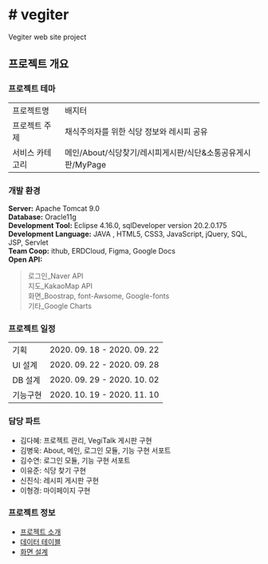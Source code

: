 <h1># vegiter</h1>
<p>Vegiter web site project</p>

<h2>프로젝트 개요</h2>
<h3>프로젝트 테마</h3>
<table>
	<tr>
		<td>프로젝트명</td>
		<td>배지터</td>
	</tr>
	<tr>
		<td>프로젝트 주제</td>
		<td>채식주의자를 위한 식당 정보와 레시피 공유</td>
	</tr>
	<tr>
		<td>서비스 카테고리</td>
		<td>메인/About/식당찾기/레시피게시판/식단&소통공유게시판/MyPage</td>
	</tr>
</table>

<h3>개발 환경</h3>
<p><strong>Server:</strong> Apache Tomcat 9.0<br />
<strong>Database:</strong> Oracle11g<br />
<strong>Development Tool:</strong> Eclipse 4.16.0, sqlDeveloper version 20.2.0.175<br />
<strong>Development Language:</strong> JAVA , HTML5, CSS3, JavaScript, jQuery, SQL, JSP, Servlet<br />
<strong>Team Coop:</strong> ithub, ERDCloud, Figma, Google Docs<br />
<strong>Open API:</strong></p>
<blockquote>
로그인_Naver API<br />
지도_KakaoMap API<br />
화면_Boostrap, font-Awsome, Google-fonts<br />
기타_Google Charts<br />
</blockquote>

<h3>프로젝트 일정</h3>
<table>
	<tr>
		<td>기획</td>
		<td>2020. 09. 18 - 2020. 09. 22</td>
	</tr>
	<tr>
		<td>UI 설계</td>
		<td>2020. 09. 22 - 2020. 09. 28</td>
	</tr>
	<tr>
		<td>DB 설계</td>
		<td>2020. 09. 29 - 2020. 10. 02</td>
	</tr>
	<tr>
		<td>기능구현</td>
		<td>2020. 10. 19 - 2020. 11. 10</td>
	</tr>
</table>

<h3>담당 파트</h3>
<ul>
	<li>김다혜: 프로젝트 관리, VegiTalk 게시판 구현</li>
	<li>김병욱: About, 메인, 로그인 모듈, 기능 구현 서포트</li>
	<li>김수연: 로그인 모듈, 기능 구현 서포트</li>
	<li>이유준: 식당 찾기 구현</li>
	<li>신진식: 레시피 게시판 구현</li>
	<li>이형경: 마이페이지 구현</li>
</ul>

<h3>프로젝트 정보</h3>
<ul>
	<li><a href="https://drive.google.com/file/d/1MMzQPE_D4kiU0GAE33g65uitOkmyAjTb/view?usp=sharing">프로젝트 소개</a></li>
	<li><a href="https://github.com/vegiter/vegiter_web/issues/20">데이터 테이블</a></li>
	<li><a href="https://github.com/vegiter/vegiter_web/issues/21">화면 설계</a></li>
</ul>